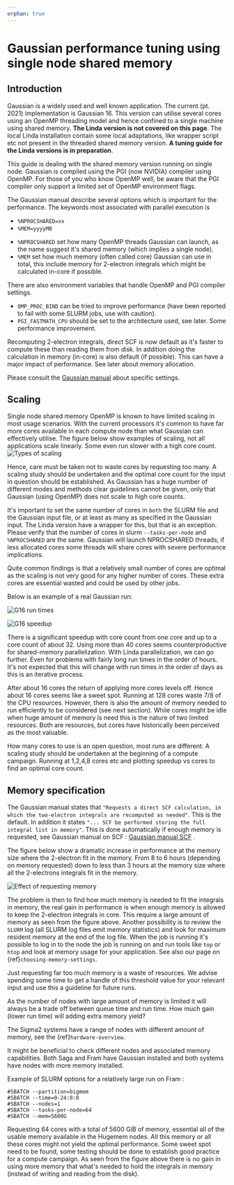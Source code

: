```yaml
---
orphan: true
---
```


# Gaussian performance tuning using single node shared memory

## Introduction
Gaussian is a widely used and well known application. The current (pt. 2021)
implementation is Gaussian 16. This version can utilise several cores
using an OpenMP threading model and hence confined to a single machine using
shared memory. **The Linda version is not covered on this page**. The local Linda installation
contain some local adaptations, like wrapper script etc not present in the
threaded shared memory version. **A tuning guide for the Linda versions is in preparation**.

This guide is dealing with the shared memory version running on single node.
Gaussian is compiled using the PGI (now NVIDIA) compiler using OpenMP.
For those of you who know OpenMP well, be aware that the PGI compiler only support a
limited set of OpenMP environment flags.

The Gaussian manual describe several options which is important for the performance.
The keywords most associated with parallel execution is
- `%NPROCSHARED=xx`
- `%MEM=yyyyMB`

* `%NPROCSHARED` set how many OpenMP threads Gaussian can launch, as the name
suggest it's shared memory (which implies a single node).
*  `%MEM` set how much memory (often called core) Gaussian can use in total, this include
memory for 2-electron integrals which might be calculated in-core if possible.


There are also environment variables that handle OpenMP and PGI compiler settings.
* `OMP_PROC_BIND` can be tried to improve performance (have been reported to fail with some SLURM jobs,
use with caution).
* `PGI_FASTMATH_CPU` should be set to the architecture used, see later. Some performance improvement.

Recomputing 2-electron integrals, direct SCF is now default as it's faster to
compute these than reading them from disk. In addition doing the calculation
in memory (in-core) is also default (if possible). This can have a major
impact of performance. See later about memory allocation.

Please consult the [Gaussian manual](https://gaussian.com) about specific settings.


## Scaling
Single node shared memory OpenMP is known to have limited scaling in most usage scenarios.
With the current processors it's common to have far more cores available in
each compute node than what Gaussian can effectively utilise. The figure below
show examples of scaling, not all applications scale linearly. Some even run
slower with a high core count.
![Types of scaling](figures/scaling.png "Types of scaling")

Hence, care must be taken not to waste cores by requesting too many.
A scaling study should be undertaken and the optimal core count for the input
in question should be established. As Gaussian has a huge number of
different modes and methods clear guidelines cannot be given, only that
Gaussian (using OpenMP) does not scale to high core counts.

It's important to set the same number of cores in `both` the SLURM file and the
Gaussian input file, or at least as many as specified in the Gaussian input.
The Linda version have a wrapper for this, but that is an exception. Please verify
that the number of cores in slurm `--tasks-per-node` and `%NPROCSHARED` are the same.
Gaussian will launch NPROCSHARED threads, if less allocated cores
some threads will share cores with severe performance implications.

Quite common findings is that a relatively small number of cores are
optimal as the scaling is not very good for any higher number of cores.
These extra cores are essential wasted and could be used by other jobs.

Below is an example of a real Gaussian run:

![G16 run times](figures/g16-runtimes.png "G16 run times")

![G16 speedup](figures/g16-speedup.png "G16 speedup")

There is a significant speedup with core count from one core and up to
a core count of about 32. Using more than 40 cores seems counterproductive
for shared-memory parallelization. With Linda parallelization, we can go
further.
Even for problems with fairly long run times in the order of hours. It's not
expected that this will change with run times in the order of days as this is
an iterative process.

After about 16 cores the return of applying more cores levels
off. Hence about 16 cores seems like a sweet spot. Running at 128
cores waste 7/8 of the CPU resources. However, there is also the
amount of memory needed to run efficiently to be considered (see next
section).  While cores might be idle when huge amount of memory is
need this is the nature of two limited resources. Both are resources,
but cores have historically been perceived  as the most valuable.

How many cores to use is an open question, most runs are different. A scaling study
should be undertaken at the beginning of a compute campaign. Running at 1,2,4,8 cores etc
and plotting speedup vs cores to find an optimal core count.

## Memory specification
The Gaussian manual states that `"Requests a direct SCF calculation, in
which the two-electron integrals are recomputed as needed"`. This is
the default. In addition it states `"... SCF be performed storing the full
integral list in memory"`. This is done automatically if enough memory is requested,
see Gaussian manual on SCF : [Gaussian manual SCF](https://gaussian.com/scf/) .

The figure below show a dramatic increase in performance at the memory size
where the 2-electron fit in the memory. From 8 to 6 hours (depending on
memory requested) down to less than 3 hours at the memory size where
all the 2-electrons integrals fit in the memory.

![Effect of requesting memory](figures/g16-mem.png "Performance and memory requested")

The problem is then to find how much memory is needed to fit the integrals in memory, the real gain
in performance is when enough memory is allowed to keep the 2-electron integrals in core.
This require a large amount of memory as seen from the figure above.
Another possibility is to review the `SLURM` log (all SLURM log files emit memory statistics)
and look for maximum resident memory at the end of the log file. When the job is running it's possible
to log in to the node the job is running on and run tools like `top` or `htop` and look at
memory usage for your application. See also our page on {ref}`choosing-memory-settings`.

Just requesting far too much memory is a waste of resources.
We advise spending some time to get a handle of this threshold value
for your relevant input and use this a guideline for future runs.

As the number of nodes with large amount of memory is limited it will
always be a trade off between queue time and run time. How much gain
(lower run time) will adding extra memory yield?

The Sigma2 systems have a range of nodes with different amount of
memory, see the {ref}`hardware-overview`.

It might be beneficial to check different nodes and associated
memory capabilities. Both Saga and Fram have Gaussian installed and both systems
have nodes with more memory installed.

Example of SLURM options for a relatively large run on Fram :
```
#SBATCH --partition=bigmem
#SBATCH --time=0-24:0:0
#SBATCH --nodes=1
#SBATCH --tasks-per-node=64
#SBATCH --mem=5600G
```
Requesting 64 cores with a total of 5600 GiB of memory, essential all of the usable
memory available in the Hugemem nodes. All this memory or all these cores might not
yield the optimal performance. Some sweet spot need to be found, some testing should be done
to establish good practice for a compute campaign. As seen from the figure above there is no gain
in using more memory that what's needed to hold the integrals in memory (instead of writing and reading from the disk).

<!-- radovan: commented out below since it seems technical, disconnected to the job -->
<!-- examples, and at least the documented run-time difference seems insignificant -->
<!-- to worry about this -->

<!-- ## Environment variables -->
<!-- Gaussian is compiled using the PGI compilers, which only make use of a -->
<!-- small set of OpenMP environment variables, -->
<!-- [PGI manual 2017](https://www.pgroup.com/resources/docs/17.10/x86/pgi-user-guide/index.htm#openmp-env-vars). -->

<!-- Setting correct environment variables can have significant impact on -->
<!-- performance (the OMP_PROC_BIND=true can be tried, it normally improves performance, but failues have been spotted). -->
<!-- We suggest the following settings as a guideline: -->
<!-- - `export PGI_FASTMATH_CPU=skylake` -->

<!-- The last one can be replaced with avx2, if problems like illegal instruction or operand is encountered. -->
<!-- The figure below show the effect of the CPU settings: -->

<!-- ![Effect of environment variables](figures/g16-cpu-settings.png "Effect of setting environment variable for CPU") -->

<!-- The effect is about 1%, which is small, but often Gaussian run for days and 1% of a day is about 15 min which is a nice -->
<!-- payoff for just setting a flag, if you run with 32 cores it saves your quota 8 CPU hours on a 24 hrs run (32*24*0.01). -->
